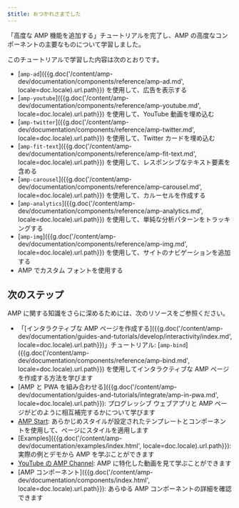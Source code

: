 ```yaml
---
$title: おつかれさまでした
---
```


「高度な AMP 機能を追加する」チュートリアルを完了し、AMP の高度なコンポーネントの主要なものについて学習しました。

このチュートリアルで学習した内容は次のとおりです。

- [`amp-ad`]({{g.doc('/content/amp-dev/documentation/components/reference/amp-ad.md', locale=doc.locale).url.path}}) を使用して、広告を表示する
- [`amp-youtube`]({{g.doc('/content/amp-dev/documentation/components/reference/amp-youtube.md', locale=doc.locale).url.path}}) を使用して、YouTube 動画を埋め込む
- [`amp-twitter`]({{g.doc('/content/amp-dev/documentation/components/reference/amp-twitter.md', locale=doc.locale).url.path}}) を使用して、Twitter カードを埋め込む
- [`amp-fit-text`]({{g.doc('/content/amp-dev/documentation/components/reference/amp-fit-text.md', locale=doc.locale).url.path}}) を使用して、レスポンシブなテキスト要素を含める
- [`amp-carousel`]({{g.doc('/content/amp-dev/documentation/components/reference/amp-carousel.md', locale=doc.locale).url.path}}) を使用して、カルーセルを作成する
- [`amp-analytics`]({{g.doc('/content/amp-dev/documentation/components/reference/amp-analytics.md', locale=doc.locale).url.path}}) を使用して、単純な分析パターンをトラッキングする
- [`amp-img`]({{g.doc('/content/amp-dev/documentation/components/reference/amp-img.md', locale=doc.locale).url.path}}) を使用して、サイトのナビゲーションを追加する
- AMP でカスタム フォントを使用する

## 次のステップ

AMP に関する知識をさらに深めるためには、次のリソースをご参照ください。

- 「[インタラクティブな AMP ページを作成する]({{g.doc('/content/amp-dev/documentation/guides-and-tutorials/develop/interactivity/index.md', locale=doc.locale).url.path}})」チュートリアル: [`amp-bind`]({{g.doc('/content/amp-dev/documentation/components/reference/amp-bind.md', locale=doc.locale).url.path}}) を使用してインタラクティブな AMP ページを作成する方法を学びます
- [AMP と PWA を組み合わせる]({{g.doc('/content/amp-dev/documentation/guides-and-tutorials/integrate/amp-in-pwa.md', locale=doc.locale).url.path}}): プログレッシブ ウェブアプリと AMP ページがどのように相互補完するかについて学びます
- [AMP Start](https://www.ampstart.com/): あらかじめスタイルが設定されたテンプレートとコンポーネントを使用して、ページにスタイルを適用します
- [Examples]({{g.doc('/content/amp-dev/documentation/examples/index.html', locale=doc.locale).url.path}}): 実際の例とデモから AMP を学ぶことができます
- [YouTube の AMP Channel](https://www.youtube.com/channel/UCXPBsjgKKG2HqsKBhWA4uQw): AMP に特化した動画を見て学ぶことができます
- [AMP コンポーネント]({{g.doc('/content/amp-dev/documentation/components/index.html', locale=doc.locale).url.path}}): あらゆる AMP コンポーネントの詳細を確認できます
